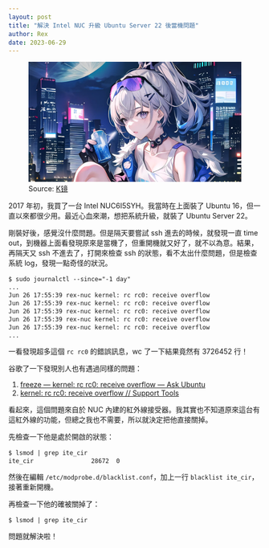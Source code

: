 ```yaml
---
layout: post
title: "解決 Intel NUC 升級 Ubuntu Server 22 後當機問題"
author: Rex
date: 2023-06-29
---
```


<figure>
  <img src="cover.png" alt="cover">
  <figcaption>Source: <a href="https://www.pixiv.net/en/artworks/108815681">K镜</a></figcaption>
</figure>

2017 年初，我買了一台 Intel NUC6I5SYH。我當時在上面裝了 Ubuntu 16，但一直以來都很少用。最近心血來潮，想把系統升級，就裝了 Ubuntu Server 22。

剛裝好後，感覺沒什麼問題。但是隔天要嘗試 ssh 進去的時候，就發現一直 time out，到機器上面看發現原來是當機了，但重開機就又好了，就不以為意。結果，再隔天又 ssh 不進去了，打開來檢查 ssh 的狀態，看不太出什麼問題，但是檢查系統 log，發現一點奇怪的狀況。

```console
$ sudo journalctl --since="-1 day"
...
Jun 26 17:55:39 rex-nuc kernel: rc rc0: receive overflow
Jun 26 17:55:39 rex-nuc kernel: rc rc0: receive overflow
Jun 26 17:55:39 rex-nuc kernel: rc rc0: receive overflow
Jun 26 17:55:39 rex-nuc kernel: rc rc0: receive overflow
Jun 26 17:55:39 rex-nuc kernel: rc rc0: receive overflow
...
```

一看發現超多這個 `rc rc0` 的錯誤訊息，wc 了一下結果竟然有 3726452 行！

谷歌了一下發現別人也有遇過同樣的問題：

1. [freeze — kernel: rc rc0: receive overflow — Ask Ubuntu](https://askubuntu.com/questions/1380500/kernel-rc-rc0-receive-overflow)
2. [kernel: rc rc0: receive overflow // Support Tools](https://support.tools/post/rc-rc0-overflow/)

看起來，這個問題來自於 NUC 內建的紅外線接受器。我其實也不知道原來這台有這紅外線的功能，但總之我也不需要，所以就決定把他直接關掉。

先檢查一下他是處於開啟的狀態：

```console
$ lsmod | grep ite_cir
ite_cir                28672  0
```

然後在編輯 `/etc/modprobe.d/blacklist.conf`，加上一行 `blacklist ite_cir`，接著重新開機。

再檢查一下他的確被關掉了：

```console
$ lsmod | grep ite_cir
```

問題就解決啦！

